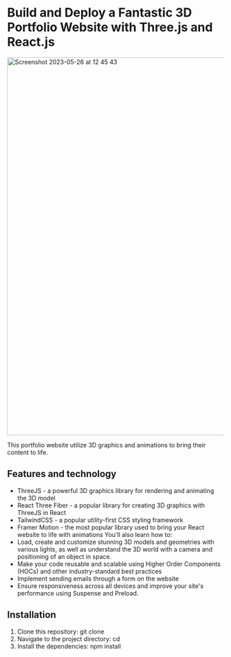 # Build and Deploy a Fantastic 3D Portfolio Website with Three.js and React.js
<img width="877" alt="Screenshot 2023-05-26 at 12 45 43" src="https://github.com/ThomasHeim11/Web3-Project-/assets/106417552/4d55413a-f1b2-4d68-ab4f-e794f2d32854">

This portfolio website utilize 3D graphics and animations to bring their content to life.

## Features and technology

- ThreeJS - a powerful 3D graphics library for rendering and animating the 3D model
- React Three Fiber - a popular library for creating 3D graphics with ThreeJS in React
- TailwindCSS - a popular utility-first CSS styling framework
- Framer Motion - the most popular library used to bring your React website to life with animations
You'll also learn how to:
- Load, create and customize stunning 3D models and geometries with various lights, as well as understand the 3D world with a camera and positioning of an object in space.
- Make your code reusable and scalable using Higher Order Components (HOCs) and other industry-standard best practices
- Implement sending emails through a form on the website
- Ensure responsiveness across all devices and improve your site's performance using Suspense and Preload.

## Installation

1. Clone this repository: git clone
2. Navigate to the project directory: cd
3. Install the dependencies: npm install




